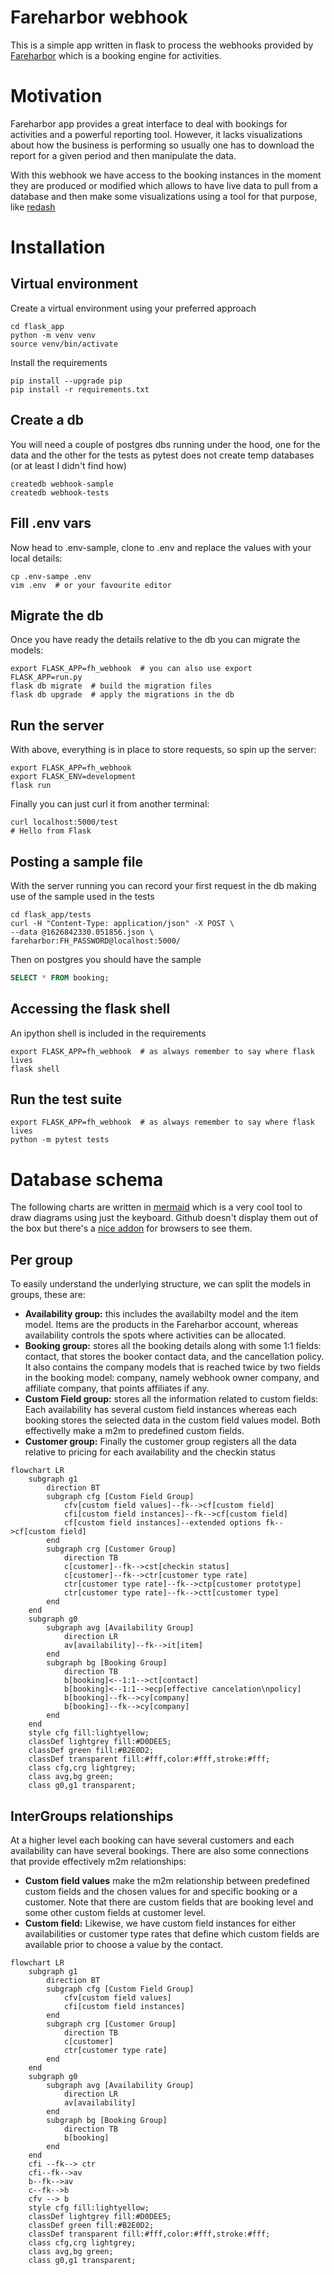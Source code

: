 # Fareharbor webhook
This is a simple app written in flask to process the webhooks provided by [Fareharbor](https://github.com/FareHarbor) which is a booking engine for activities.

# Motivation
Fareharbor app provides a great interface to deal with bookings for activities and a powerful reporting tool. However, it lacks visualizations about how the business is performing so usually one has to download the report for a given period and then manipulate the data.

With this webhook we have access to the booking instances in the moment they are produced or modified which allows to have live data to pull from a database and then make some visualizations using a tool for that purpose, like [redash](https://redash.io/)


# Installation
## Virtual environment
Create a virtual environment using your preferred approach
```shell
cd flask_app
python -m venv venv
source venv/bin/activate
```

Install the requirements
```shell
pip install --upgrade pip
pip install -r requirements.txt
```

## Create a db
You will need a couple of postgres dbs running under the hood, one for the data and the other for the tests as pytest does not create temp databases (or at least I didn't find how)

```shell
createdb webhook-sample
createdb webhook-tests
```

## Fill .env vars
Now head to .env-sample, clone to .env and replace the values with your local details:
```shell
cp .env-sampe .env
vim .env  # or your favourite editor
```

## Migrate the db
Once you have ready the details relative to the db you can migrate the models:
```shell
export FLASK_APP=fh_webhook  # you can also use export FLASK_APP=run.py
flask db migrate  # build the migration files
flask db upgrade  # apply the migrations in the db
```

## Run the server
With above, everything is in place to store requests, so spin up the server:
```shell
export FLASK_APP=fh_webhook
export FLASK_ENV=development
flask run
```

Finally you can just curl it from another terminal:
```shell
curl localhost:5000/test
# Hello from Flask
```

## Posting a sample file
With the server running you can record your first request in the db making use of the sample used in the tests
```shell
cd flask_app/tests
curl -H "Content-Type: application/json" -X POST \
--data @1626842330.051856.json \
fareharbor:FH_PASSWORD@localhost:5000/
```

Then on postgres you should have the sample
```sql
SELECT * FROM booking;
```

## Accessing the flask shell
An ipython shell is included in the requirements
```shell
export FLASK_APP=fh_webhook  # as always remember to say where flask lives
flask shell
```

## Run the test suite
```shell
export FLASK_APP=fh_webhook  # as always remember to say where flask lives
python -m pytest tests
```

# Database schema
The following charts are written in [mermaid](https://mermaidjs.github.io/) which is a very cool tool to draw diagrams using just the keyboard. Github doesn't display them out of the box but there's a [nice addon](https://github.com/BackMarket/github-mermaid-extension) for browsers to see them.

## Per group
To easily understand the underlying structure, we can split the models in groups, these are:
* **Availability group:** this includes the availabilty model and the item model. Items are the products in the Fareharbor account, whereas availability controls the spots where activities can be allocated.
* **Booking group:** stores all the booking details along with some 1:1 fields: contact, that stores the booker contact data, and the cancellation policy.
It also contains the company models that is reached twice by two fields in the booking model: company, namely webhook owner company, and affiliate company, that points affiliates if any.
* **Custom Field group:** stores all the information related to custom fields: Each availability has several custom field instances whereas each booking stores the selected data in the custom field values model. Both effectivelly make a m2m to predefined custom fields.
* **Customer group:** Finally the customer group registers all the data relative to pricing for each availability and the checkin status

```mermaid
flowchart LR
	subgraph g1
		direction BT
		subgraph cfg [Custom Field Group]
			cfv[custom field values]--fk-->cf[custom field]
			cfi[custom field instances]--fk-->cf[custom field]
			cf[custom field instances]--extended options fk-->cf[custom field]
		end
		subgraph crg [Customer Group]
			direction TB
			c[customer]--fk-->cst[checkin status]
			c[customer]--fk-->ctr[customer type rate]
			ctr[customer type rate]--fk-->ctp[customer prototype]
			ctr[customer type rate]--fk-->ctt[customer type]
		end
	end
	subgraph g0
		subgraph avg [Availability Group]
			direction LR
			av[availability]--fk-->it[item]
		end
		subgraph bg [Booking Group]
			direction TB
			b[booking]<--1:1-->ct[contact]
			b[booking]<--1:1-->ecp[effective cancelation\npolicy]
			b[booking]--fk-->cy[company]
			b[booking]--fk-->cy[company]
		end
	end
	style cfg fill:lightyellow;
	classDef lightgrey fill:#D0DEE5;
	classDef green fill:#B2E0D2;
	classDef transparent fill:#fff,color:#fff,stroke:#fff;
	class cfg,crg lightgrey;
	class avg,bg green;
	class g0,g1 transparent;
```

## InterGroups relationships
At a higher level each booking can have several customers and each availability can have several bookings. There are also some connections that provide effectively m2m relationships:
* **Custom field values** make the m2m relationship between predefined custom fields and the chosen values for and specific booking or a customer. Note that there are custom fields that are booking level and some other custom fields at customer level.
* **Custom field:** Likewise, we have custom field instances for either availabilities or customer type rates that define which custom fields are available prior to choose a value by the contact.

```mermaid
flowchart LR
	subgraph g1
		direction BT
		subgraph cfg [Custom Field Group]
			cfv[custom field values]
			cfi[custom field instances]
		end
		subgraph crg [Customer Group]
			direction TB
			c[customer]
			ctr[customer type rate]
		end
	end
	subgraph g0
		subgraph avg [Availability Group]
			direction LR
			av[availability]
		end
		subgraph bg [Booking Group]
			direction TB
			b[booking]
		end
	end
	cfi --fk--> ctr
	cfi--fk-->av
	b--fk-->av
	c--fk-->b
	cfv --> b
	style cfg fill:lightyellow;
	classDef lightgrey fill:#D0DEE5;
	classDef green fill:#B2E0D2;
	classDef transparent fill:#fff,color:#fff,stroke:#fff;
	class cfg,crg lightgrey;
	class avg,bg green;
	class g0,g1 transparent;
```

